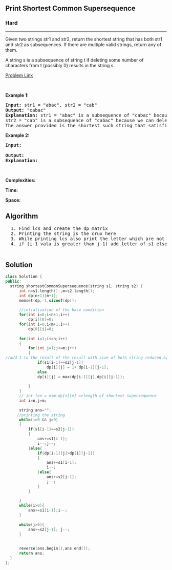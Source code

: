 <h2>Print Shortest Common Supersequence</h2>
<h3>Hard</h3><hr>
<div><p>
  Given two strings str1 and str2, return the shortest string that has both str1 and str2 as subsequences. If there are multiple valid strings, return any of them.

A string s is a subsequence of string t if deleting some number of characters from t (possibly 0) results in the string s.

 
</p>


[Problem Link](https://leetcode.com/problems/shortest-common-supersequence/)

<p>&nbsp;</p>
<p><strong>Example 1:</strong></p>

      
 
<pre><strong>Input:</strong> str1 = "abac", str2 = "cab"
<strong>Output:</strong> "cabac"
<strong>Explanation:</strong> str1 = "abac" is a subsequence of "cabac" because we can delete the first "c".
str2 = "cab" is a subsequence of "cabac" because we can delete the last "ac".
The answer provided is the shortest such string that satisfies these properties.
</pre>

<p><strong>Example 2:</strong></p>

<pre><strong>Input:</strong> 
     
<strong>Output:</strong> 
<strong>Explanation:</strong> 
</pre>

<p>&nbsp;</p>
<p><strong>Complexities:</strong></p>
<strong>Time:</strong> 
  
<strong>Space:</strong> 
  <h2> Algorithm </h2>
 <pre>
  1. Find lcs and create the dp matrix
  2. Printing the string is the crux here
  3. While printing lcs also print the letter which are not equal
  4. if (i-1 vala is greater than j-1) add letter of s1 else of s2
  </pre>
  <h2> Solution </h2>
  
  ``` c++ 
class Solution {
public:
    string shortestCommonSupersequence(string s1, string s2) {
        int n=s1.length() ,m=s2.length();
        int dp[n+1][m+1];
        memset(dp,-1,sizeof(dp));
        
        //intialization of the base condition
        for(int i=0;i<n+1;i++)
            dp[i][0]=0;
        for(int i=0;i<m+1;i++)
            dp[0][i]=0;
        
        for(int i=1;i<=n;i++)
        {
            for(int j=1;j<=m;j++)
            {
//add 1 to the result of the result with size of both string reduced by this letter        
                if(s1[i-1]==s2[j-1])
                    dp[i][j] = 1+ dp[i-1][j-1]; 
                else
                dp[i][j] = max(dp[i-1][j],dp[i][j-1]);
                
            }
        }
        // int len = n+m-dp[n][m] =>length of shortest supersequence
        int i=n,j=m;
        
        string ans="";
       //printing the string
        while(i>0 && j>0)
        {
            if(s1[i-1]==s2[j-1])
            {
                ans+=s1[i-1];
                i--;j--;
            }else{
                if(dp[i-1][j]>dp[i][j-1])
                {
                    ans+=s1[i-1];
                    i--;
                }else{
                    ans+=s2[j-1];
                    j--;
                }
            }
                
        }
        while(i>0){
            ans+=s1[i-1];i--;
        }
            
        while(j>0){
            ans+=s2[j-1]; j--;
        }
            
        
        reverse(ans.begin(),ans.end());
        return ans;
    }
};
  ```
</div>
